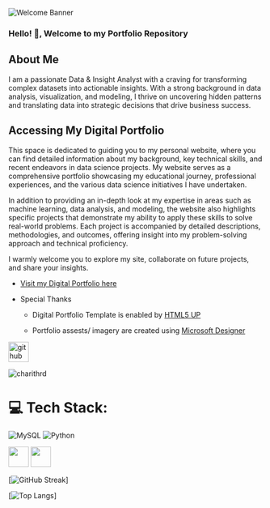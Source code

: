 ![Welcome Banner ](images/Welcome.jfif)

### Hello! 👋, Welcome to my Portfolio Repository

## About Me

I am a passionate Data & Insight Analyst with a craving for transforming complex datasets into actionable insights. With a strong background in data analysis, visualization, and modeling, I thrive on uncovering hidden patterns and translating data into strategic decisions that drive business success.

## Accessing My Digital Portfolio

This space is dedicated to guiding you to my personal website, where you can find detailed information about my background, key technical skills, and recent endeavors in data science projects. My website serves as a comprehensive portfolio showcasing my educational journey, professional experiences, and the various data science initiatives I have undertaken.

In addition to providing an in-depth look at my expertise in areas such as machine learning, data analysis, and modeling, the website also highlights specific projects that demonstrate my ability to apply these skills to solve real-world problems. Each project is accompanied by detailed descriptions, methodologies, and outcomes, offering insight into my problem-solving approach and technical proficiency.

I warmly welcome you to explore my site, collaborate on future projects, and share your insights.

 - [Visit my Digital Portfolio here](https://charithrd.github.io/)

* Special Thanks
  - Digital Portfolio Template is enabled by [HTML5 UP](https://html5up.net/dimension)
    
  - Portfolio assests/ imagery are created using [Microsoft Designer](https://designer.microsoft.com/image-creator)

[<img src='https://cdn.jsdelivr.net/npm/simple-icons@3.0.1/icons/github.svg' alt='github' height='40'>](https://github.com/charithrd)


<p align="left"> <img src="https://komarev.com/ghpvc/?username=charithrd&label=Profile%20views&color=0e75b6&style=flat" alt="charithrd" " /> </p>

# 💻 Tech Stack:

![MySQL](https://img.shields.io/badge/MySQL-4479A1?style=flat&logo=mysql&logoColor=white)
![Python](https://img.shields.io/badge/Python-3776AB?style=flat&logo=python&logoColor=white)


<p align="left">
<img src="https://www.vectorlogo.zone/logos/databricks/databricks-ar21.svg" height="40"/>
<img src="https://www.vectorlogo.zone/logos/apache_spark/apache_spark-ar21.svg" height="40"/>
</p>


[![GitHub Streak](http://github-readme-streak-stats.herokuapp.com?user=charithrd&theme=dark)]

[![Top Langs](https://github-readme-stats.vercel.app/api/top-langs/?username=charithrd&theme=dark)]
